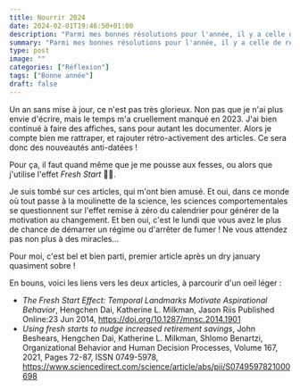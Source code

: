 ```yaml
---
title: Nourrir 2024
date: 2024-02-01T19:46:50+01:00
description: "Parmi mes bonnes résolutions pour l'année, il y a celle de ré-alimenter mon site en 2024 ..."
summary: "Parmi mes bonnes résolutions pour l'année, il y a celle de ré-alimenter mon site en 2024 ..."
type: post
image: ""
categories: ["Réflexion"]
tags: ["Bonne année"]
draft: false
---
```


Un an sans mise à jour, ce n'est pas très glorieux. Non pas que je n'ai plus envie 
d'écrire, mais le temps m'a cruellement manqué en 2023. 
J'ai bien continué à faire des affiches, sans pour autant les documenter. 
Alors je compte bien me rattraper, et rajouter rétro-activement des articles. 
Ce sera donc des nouveautés anti-datées ! 

Pour ça, il faut quand même que je me pousse aux fesses, ou alors que j'utilise l'effet *Fresh Start* 🧊😜. 

Je suis tombé sur ces articles, qui m'ont bien amusé. Et oui, dans ce monde où tout passe à la moulinette de la science,
les sciences comportementales se questionnent sur l'effet remise à zéro du calendrier pour générer de la motivation
au changement. Et ben oui, c'est le lundi que vous avez le plus de chance de démarrer un régime ou d'arrêter de fumer !
Ne vous attendez pas non plus à des miracles...

Pour moi, c'est bel et bien parti, premier article après un dry january quasiment sobre !

En bouns, voici les liens vers les deux articles, à parcourir d'un oeil léger :
- *The Fresh Start Effect: Temporal Landmarks Motivate Aspirational Behavior*, Hengchen Dai, Katherine L. Milkman, Jason Riis
Published Online:23 Jun 2014, https://doi.org/10.1287/mnsc.2014.1901
- *Using fresh starts to nudge increased retirement savings*, John Beshears, Hengchen Dai, Katherine L. Milkman, Shlomo Benartzi,
Organizational Behavior and Human Decision Processes, Volume 167, 2021, Pages 72-87, ISSN 0749-5978, https://www.sciencedirect.com/science/article/abs/pii/S0749597821000698 
